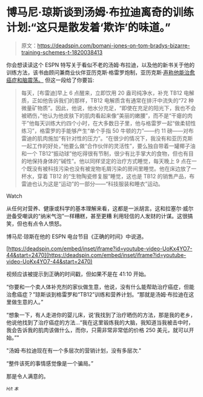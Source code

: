 # 博马尼·琼斯谈到汤姆·布拉迪离奇的训练计划:“这只是散发着‘欺诈’的味道。”

> 原文：<https://deadspin.com/bomani-jones-on-tom-bradys-bizarre-training-schemes-t-1820038413>

你会想读读这个 ESPN 特写关于看似不老的汤姆·布拉迪，以及他的新书关于他的训练方法，该书由顾问兼商业伙伴亚历克斯·格雷罗炮制，亚历克斯·[声称他能治愈癌症和脑震荡。](http://www.bostonmagazine.com/news/2015/10/09/tom-brady-alex-guerrero-neurosafe/) 但这一段给了你要旨:

> 每天，[布雷迪]早上 6 点醒来，立即饮用 20 盎司纯净水，补充 TB12 电解质，正如他告诉我们的那样，TB12 电解质含有通常在排汗中流失的“72 种微量矿物质”。因此，他说，他水分充足，“即使在充足的阳光下，我也不会被晒伤，”他认为他皮肤下的肌肉看起来像“美丽的嫩腰”，而不是“干瘪的肉干”他每天训练大约四个小时，在大多数日子里，他与格雷罗一起“做柔韧性练习”，格雷罗的手能够产生“单个手指 50 牛顿的力”——约 11 磅——对布雷迪的肌肉施加“有针对性的压力”。“在很少的情况下，我没有和亚历克斯一起工作的好处，”他要么做“合作伙伴的灵活性”，要么独自带着一罐椰子油和一个 TB12“振动球”他吃得很有节制，很少有比手掌大的食物，但也有目的地保持身体的“碱性”。他以同样坚定的治疗方式睡觉，每天晚上 9 点在一个既没有被科技污染也没有被宠物毛屑污染的房间里睡觉。他在床边放了一杯水，穿着 TB12 的“生物陶瓷修复服”睡觉，这也是 TB12 的销售产品，布雷迪也认为这是“运动”的一部分——“科技服装和睡衣”运动。

Watch

从任何对营养、健康或科学的基本理解来看，这都是一派胡言。这和拉塞尔·威尔逊备受嘲讽的“纳米气泡”一样糟糕，甚至更糟 利用轻信的人发财的计谋。这很搞笑，但也有点令人愤怒。

博马尼·琼斯在他的 ESPN 电台节目《正确的时间》中说道。

 [https://deadspin.com/embed/inset/iframe?id=youtube-video-UoKx4YO7-44&start=2470](https://deadspin.com/embed/inset/iframe?id=youtube-video-UoKx4YO7-44&start=2470) 

视频应该被提示到正确的时间戳，但如果不是在 41:10 开始。

“你要和一个卖人体补充剂的家伙做生意，他说，没有什么能帮助治疗癌症，但能治愈癌症？”琼斯谈到格雷罗和“TB12”训练和营养计划。“那就是汤姆·布拉迪在这里做生意的人。”

“想象一下，有人走进你的婴儿床，说‘我找到了治疗晒伤的方法，那是我的老乡，他说他找到了治疗癌症的方法...“我在这里锻炼我的大脑，我知道当我被击中时，我会告诉我的肌肉该做什么，而你，只需非常非常低的价格 250 美元，就可以开始。”"

"汤姆·布拉迪现在有一个多层次的营销计划，没有多层次."

“整件该死的事情感觉像是一个骗局。”

那是令人满意的。

<small>*H/t 本*</small>